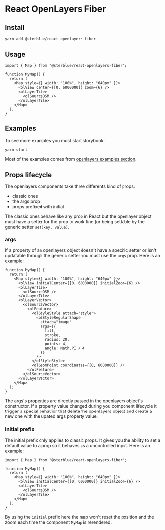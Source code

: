 # React OpenLayers Fiber

## Install

```sh
yarn add @sterblue/react-openlayers-fiber
```

## Usage

```tsx
import { Map } from "@sterblue/react-openlayers-fiber";

function MyMap() {
  return (
    <Map style={{ width: "100%", height: "640px" }}>
      <olView center={[0, 6000000]} zoom={6} />
      <olLayerTile>
        <olSourceOSM />
      </olLayerTile>
    </Map>
  );
}
```

## Examples

To see more examples you must start storybook:

```sh
yarn start
```

Most of the examples comes from [openlayers examples section](https://openlayers.org/en/latest/examples/).

## Props lifecycle

The openlayers components take three differents kind of props:

- classic ones
- the args prop
- props prefixed with initial

The classic ones behave like any prop in React but the openlayer object must have a setter for the prop to work fine (or being settable by the generic setter `set(key, value)`.

### args

If a property of an openlayers object doesn't have a specific setter or isn't updatable through the generic setter you must use the `args` prop. Here is an example:

```tsx
function MyMap() {
  return (
    <Map style={{ width: "100%", height: "640px" }}>
      <olView initialCenter={[0, 6000000]} initialZoom={6} />
      <olLayerTile>
        <olSourceOSM />
      </olLayerTile>
      <olLayerVector>
        <olSourceVector>
          <olFeature>
            <olStyleStyle attach="style">
              <olStyleRegularShape
                attach="image"
                args={{
                  fill,
                  stroke,
                  radius: 20,
                  points: 4,
                  angle: Math.PI / 4
                }}
              />
            </olStyleStyle>
            <olGeomPoint coordinates={[0, 6000000]} />
          </olFeature>
        </olSourceVector>
      </olLayerVector>
    </Map>
  );
}
```

The args's properties are directly passed in the openlayers object's constructor. If a property value changed during you component lifecycle it trigger a special behavior that delete the openlayers object and create a new one with the upated args property value.

### initial prefix

The initial prefix only applies to classic props. It gives you the ability to set a default value to a prop so it behaves as a uncontrolled input. Here is an example:

```tsx
import { Map } from "@sterblue/react-openlayers-fiber";

function MyMap() {
  return (
    <Map style={{ width: "100%", height: "640px" }}>
      <olView initialCenter={[0, 6000000]} initialZoom={6} />
      <olLayerTile>
        <olSourceOSM />
      </olLayerTile>
    </Map>
  );
}
```

By using the `initial` prefix here the map won't reset the position and the zoom each time the component `MyMap` is rerendered.
